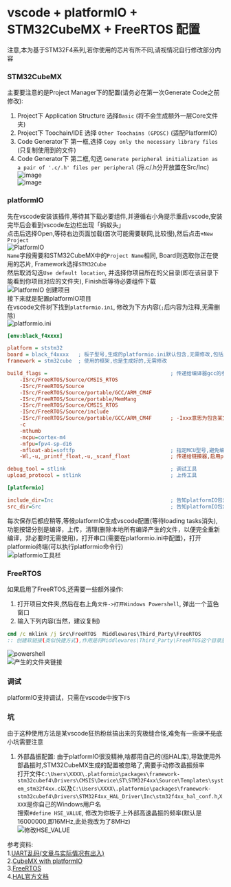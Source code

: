 # vscode + platformIO + STM32CubeMX + FreeRTOS 配置 #

注意,本为基于STM32F4系列,若你使用的芯片有所不同,请视情况自行修改部分内容  

### STM32CubeMX ###
主要要注意的是Project Manager下的配置(请务必在第一次Generate Code之前修改):  
1. Project下 Application Structure 选择`Basic` (将不会生成额外一层Core文件夹)  
2. Project下 Toochain/IDE 选择 `Other Toochains (GPDSC)` (适配PlatformIO)  
3. Code Generator下 第一框,选择 `Copy only the necessary library files` (只复制使用到的文件)  
4. Code Generator下 第二框,勾选 `Generate peripheral initialization as a pair of '.c/.h' files per peripheral` (将.c/.h分开放置在Src/Inc)  
![image](./images/stmcube1.png)  
![image](./images/stmcube2.png)  

### platformIO ###
先在vscode安装该插件,等待其下载必要组件,并遵循右小角提示重启vscode,安装完毕后会看到vscode左边栏出现「蚂蚁头」  
点击后选择Open,等待右边页面加载(首次可能需要联网,比较慢),然后点击`+New Project`  
![PlatformIO](./images/pio1.png "PlatformIO")  
`Name`字段需要和STM32CubeMX中的`Project Name`相同, Board则选取你正在使用的芯片, Framework选择`STM32Cube`  
然后取消勾选`Use default location`, 并选择你项目所在的父目录(即在该目录下能看到你项目对应的文件夹), Finish后等待必要组件下载  
![PlatformIO 创建项目](./images/pio2.png "PlatformIO 创建项目")  
接下来就是配置platformIO项目  
在vscode文件树下找到`platformio.ini`, 修改为下方内容(`;`后内容为注释,无需删除)  
![platformio.ini](./images/pio3.png "platformio.ini")  
```ini
[env:black_f4xxxx]

platform = ststm32
board = black_f4xxxx   ; 板子型号,生成的platformio.ini默认包含,无需修改,包括上方的env:black_f4xxxx
framework = stm32cube  ; 使用的框架,也是生成好的,无需修改

build_flags =                                        ; 传递给编译器gcc的参数
    -ISrc/FreeRTOS/Source/CMSIS_RTOS
    -ISrc/FreeRTOS/Source
    -ISrc/FreeRTOS/Source/portable/GCC/ARM_CM4F
    -ISrc/FreeRTOS/Source/portable/MemMang
    -ISrc/FreeRTOS/Source/CMSIS_RTOS
    -ISrc/FreeRTOS/Source/include
    -ISrc/FreeRTOS/Source/portable/GCC/ARM_CM4F      ; -Ixxx意思为包含某文件夹,让编译器在这些问价夹下搜索源文件,若未启用FreeRTOS,则不要添加
    -c
    -mthumb
    -mcpu=cortex-m4
    -mfpu=fpv4-sp-d16
    -mfloat-abi=softfp                               ; 指定MCU型号,避免编译器生成不正确的汇编指令
    -Wl,-u,_printf_float,-u,_scanf_float             ; 传递给链接器,启用printf的浮点数输出功能(%f)

debug_tool = stlink                                  ; 调试工具
upload_protocol = stlink                             ; 上传工具

[platformio]

include_dir=Inc                                      ; 告知platformIO包含.h的目录
src_dir=Src                                          ; 告知platformIO包含.c的目录
```
每次保存后都应稍等,等候platformIO生成vscode配置(等待loading tasks消失),  
功能按钮分别是编译，上传，清理(删除本地所有编译产生的文件，以便完全重新编译，非必要时无需使用)，打开串口(需要在platformio.ini中配置)，打开platformio终端(可以执行platformio命令行)  
![platformio工具栏](./images/pio4.png "platformio工具栏")  


### FreeRTOS ###
如果启用了FreeRTOS,还需要一些额外操作:  
1. 打开项目文件夹,然后在右上角`文件->打开Windows Powershell`, 弹出一个蓝色窗口  
2. 输入下列内容(当然，建议复制)  
```cmd
cmd /c mklink /j Src\FreeRTOS  Middlewares\Third_Party\FreeRTOS
:: 创建软链接(类似快捷方式),作用是将Middlewares\Third_Party\FreeRTOS这个目录放在Src下，以便让platformIO找到
```
![powershell](./images/freertos1.png "powershell")  
![产生的文件夹链接](./images/freertos2.png "产生的文件夹链接")  


### 调试 ###
platformIO支持调试，只需在vscode中按下`F5`  


### 坑 ###
由于这种使用方法是某vscode狂热粉丝搞出来的究极缝合怪,难免有一些~~深不见底~~小坑需要注意  

1. 外部晶振配置:
由于platformIO很没精神,啥都用自己的(指HAL库),导致使用外部晶振时,STM32CubeMX生成的配置被忽略了,需要手动修改晶振频率  
打开文件`C:\Users\XXXX\.platformio\packages\framework-stm32cubef4\Drivers\CMSIS\Device\ST\STM32F4xx\Source\Templates\system_stm32f4xx.c`以及`C:\Users\XXXX\.platformio\packages\framework-stm32cubef4\Drivers\STM32F4xx_HAL_Driver\Inc\stm32f4xx_hal_conf.h`,`XXXX`是你自己的Windows用户名  
搜索`#define HSE_VALUE`, 修改为你板子上外部高速晶振的频率(默认是16000000,即16MHz,此处我改为了8MHz)  
![修改HSE_VALUE](./images/hse.png "修改HSE_VALUE")  


参考资料:  
1.[UART乱码(文章与实际情况有出入)](https://blog.csdn.net/xiebaocheng12138/article/details/78116393)  
2.[CubeMX with platformIO](https://community.platformio.org/t/cubemx-with-freertos/6463)  
3.[FreeRTOS](https://zhuanlan.zhihu.com/p/90608412)  
4.[HAL官方文档](https://www.st.com/resource/en/user_manual/dm00105879-description-of-stm32f4-hal-and-ll-drivers-stmicroelectronics.pdf)  
